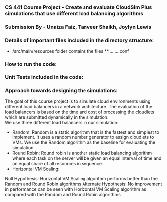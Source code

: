 ### CS 441 Course Project - Create and evaluate CloudSim Plus simulations that use different load balancing algorithms
### Submission By - Unaiza Faiz, Tanveer Shaikh, Joylyn Lewis 

### Details of important files included in the directory structure:
- /src/main/resources folder contains the files **.........conf



### How to run the code:




### Unit Tests included in the code:



### Approach towards designing the simulations:
The goal of this course project is to simulate cloud environments using different load balancers in a network architecture. The evaluation of the load balancers is based on the time and cost of processing the cloudlets which are submitted dynamically in the simulation.  
We use three different load balancers in our simulation:
- Random: Random is a static algorithm that is the fastest and simplest to implement. It uses a random number generator to assign cloudlets to VMs. We use the Random algorithm as the baseline for evaluating the simulation.
- Round Robin: Round robin is another static load balancing algorithm where each task on the server will be given an equal interval of time and an equal share of all resources in sequence.
- Horizontal VM Scaling:

Null Hypothesis: Horizontal VM Scaling algorithm performs better than the Random and Round Robin algorithms
Alternate Hypothesis: No improvement in performance can be seen with Horizontal VM Scaling algorithm as compared with the Random and Round Robin algorithms



